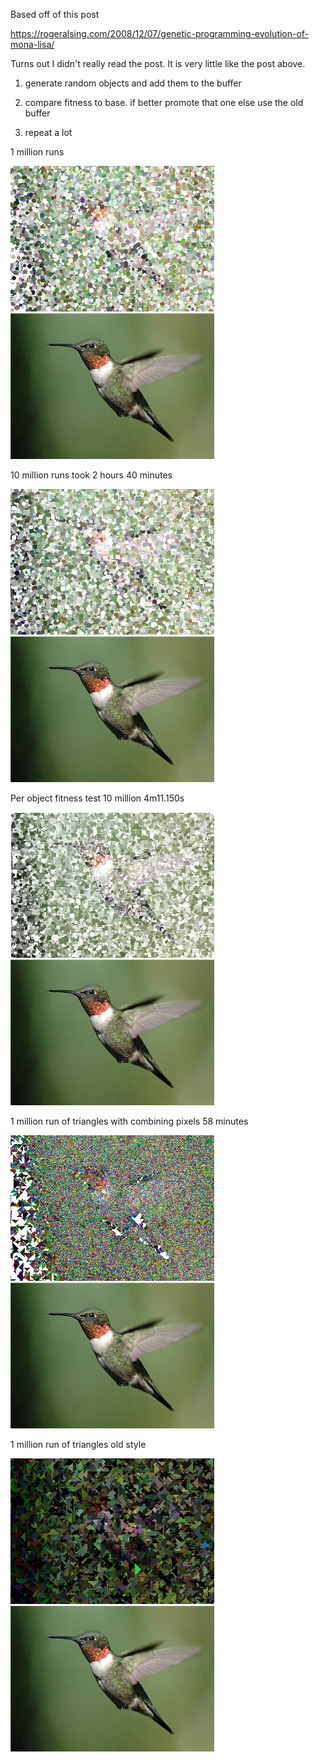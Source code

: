 Based off of this post

https://rogeralsing.com/2008/12/07/genetic-programming-evolution-of-mona-lisa/

Turns out I didn't really read the post. It is very little like the post
above.

1) generate random objects and add them to the buffer

2) compare fitness to base. if better promote that one else use the old
buffer

3) repeat a lot


1 million runs


![alt text](https://raw.githubusercontent.com/sbeckeriv/make-me-an-image/master/1_mill.png "1 mill")![alt text](https://raw.githubusercontent.com/sbeckeriv/make-me-an-image/master/base.png "base")

10 million runs took 2 hours 40 minutes


![alt text](https://raw.githubusercontent.com/sbeckeriv/make-me-an-image/master/run_9999999.png "10 mill")![alt text](https://raw.githubusercontent.com/sbeckeriv/make-me-an-image/master/base.png "base")


Per object fitness test 10 million 4m11.150s


![alt text](https://raw.githubusercontent.com/sbeckeriv/make-me-an-image/master/bird_10_mill.png "10 mill")![alt text](https://raw.githubusercontent.com/sbeckeriv/make-me-an-image/master/base.png "base")


1 million run of triangles with combining pixels 58 minutes


![alt text](https://raw.githubusercontent.com/sbeckeriv/make-me-an-image/master/1_mill_tri.png "1 mill ")![alt text](https://raw.githubusercontent.com/sbeckeriv/make-me-an-image/master/base.png "base")

1 million run of triangles old style


![alt text](https://raw.githubusercontent.com/sbeckeriv/make-me-an-image/master/run_1000000_tri.png "1 mill ")![alt text](https://raw.githubusercontent.com/sbeckeriv/make-me-an-image/master/base.png "base")


